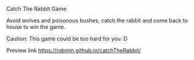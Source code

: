 Catch The Rabbit Game

Avoid wolves and poisonous bushes, catch the rabbit and come back to house to win the game.

Caution: This game could be too hard for you :D

Preview link https://robmin.github.io/catchTheRabbit/
